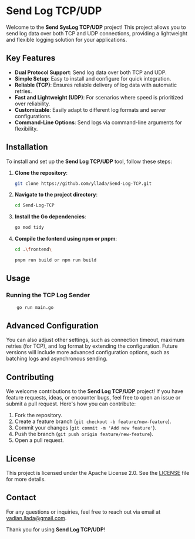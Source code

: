 
# Send Log TCP/UDP

Welcome to the **Send SysLog TCP/UDP** project! This project allows you to send log data over both TCP and UDP connections, providing a lightweight and flexible logging solution for your applications.

## Key Features

- **Dual Protocol Support**: Send log data over both TCP and UDP.
- **Simple Setup**: Easy to install and configure for quick integration.
- **Reliable (TCP)**: Ensures reliable delivery of log data with automatic retries.
- **Fast and Lightweight (UDP)**: For scenarios where speed is prioritized over reliability.
- **Customizable**: Easily adapt to different log formats and server configurations.
- **Command-Line Options**: Send logs via command-line arguments for flexibility.

## Installation

To install and set up the **Send Log TCP/UDP** tool, follow these steps:

1. **Clone the repository**:
    ```sh
    git clone https://github.com/yllada/Send-Log-TCP.git
    ```
2. **Navigate to the project directory**:
    ```sh
    cd Send-Log-TCP
    ```
3. **Install the Go dependencies**:
    ```sh
    go mod tidy
    ```
3. **Compile the fontend using npm or pnpm**:
    ```sh
    cd .\frontend\
    ```
    ```sh
    pnpm run build or npm run build
    ```

## Usage

### Running the TCP Log Sender

```sh
    go run main.go
```

## Advanced Configuration

You can also adjust other settings, such as connection timeout, maximum retries (for TCP), and log format by extending the configuration. Future versions will include more advanced configuration options, such as batching logs and asynchronous sending.

## Contributing

We welcome contributions to the **Send Log TCP/UDP** project! If you have feature requests, ideas, or encounter bugs, feel free to open an issue or submit a pull request. Here's how you can contribute:

1. Fork the repository.
2. Create a feature branch (`git checkout -b feature/new-feature`).
3. Commit your changes (`git commit -m 'Add new feature'`).
4. Push the branch (`git push origin feature/new-feature`).
5. Open a pull request.

## License

This project is licensed under the Apache License 2.0. See the [LICENSE](LICENSE) file for more details.

## Contact

For any questions or inquiries, feel free to reach out via email at [yadian.llada@gmail.com](mailto:yadian.llada@gmail.com).

Thank you for using **Send Log TCP/UDP**!
